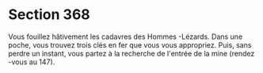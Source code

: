 # Section 368

Vous fouillez hâtivement les cadavres des Hommes -Lézards. Dans
une poche, vous trouvez trois clés en fer  que vous vous appropriez.
Puis, sans perdre un instant, vous partez à la recherche de l'entrée
de la mine (rendez -vous au  147).